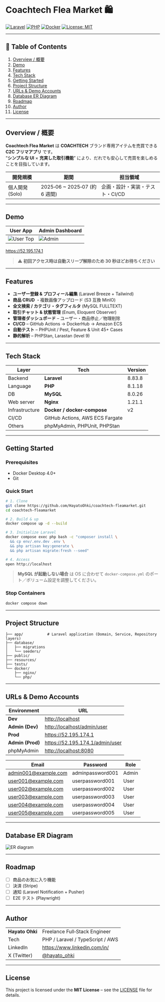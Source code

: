 # Coachtech Flea Market 🛍️

[![Laravel](https://img.shields.io/badge/-Laravel%208-EA4335?logo=laravel&logoColor=white)](https://laravel.com/)
[![PHP](https://img.shields.io/badge/-PHP%208.1-8892BF?logo=php&logoColor=white)](https://www.php.net/)
[![Docker](https://img.shields.io/badge/-Docker-blue?logo=docker&logoColor=white)](https://www.docker.com/)
[![License: MIT](https://img.shields.io/badge/License-MIT-yellow.svg)](LICENSE)

---

## 📖 Table of Contents  
1. [Overview / 概要](#overview--概要)  
2. [Demo](#demo)  
3. [Features](#features)  
4. [Tech Stack](#tech-stack)  
5. [Getting Started](#getting-started)  
6. [Project Structure](#project-structure)  
7. [URLs & Demo Accounts](#urls--demo-accounts)  
8. [Database ER Diagram](#database-er-diagram)  
9. [Roadmap](#roadmap)  
10. [Author](#author)  
11. [License](#license)  

---

## Overview / 概要

**Coachtech Flea Market** は **COACHTECH** ブランド専用アイテムを売買できる **C2C フリマアプリ** です。  
“**シンプルな UI** × **充実した取引機能**” により、だれでも安心して売買を楽しめることを目指しています。

| 開発規模 | 期間 | 担当領域 |
| --- | --- | --- |
| 個人開発 (Solo) | 2025‑06 ~ 2025‑07 (約 6 週間) | 企画・設計・実装・テスト・CI/CD |

---

## Demo

| User App | Admin Dashboard |
| --- | --- |
| ![User Top](https://github.com/user-attachments/assets/7fc76049-67fc-49d9-84ea-5cbd01c921ac) | ![Admin](https://github.com/user-attachments/assets/7fc76049-67fc-49d9-84ea-5cbd01c921ac) |

<https://52.195.174.1>

> ⚠️ **初回アクセス時は自動スリープ解除のため 30 秒ほどお待ちください**

---

## Features

- **ユーザー登録 & プロフィール編集**  (Laravel Breeze + Tailwind)
- **商品 CRUD** ・複数画像アップロード (S3 互換 MinIO)
- **全文検索 / カテゴリ・タグフィルタ**  (MySQL FULLTEXT)
- **取引チャット & 状態管理**  (Enum, Eloquent Observer)
- **管理者ダッシュボード** – ユーザー・商品停止／物理削除
- **CI/CD** – GitHub Actions → DockerHub → Amazon ECS
- **自動テスト** – PHPUnit / Pest, Feature & Unit 45+ Cases
- **静的解析** – PHPStan, Larastan (level 9)

---

## Tech Stack

| Layer | Tech | Version |
| --- | --- | --- |
| Backend | **Laravel** | 8.83.8 |
| Language | **PHP** | 8.1.18 |
| DB | **MySQL** | 8.0.26 |
| Web server | **Nginx** | 1.21.1 |
| Infrastructure | **Docker / docker‑compose** | v2 |
| CI/CD | GitHub Actions, AWS ECS Fargate |
| Others | phpMyAdmin, PHPUnit, PHPStan |

---

## Getting Started

### Prerequisites
- Docker Desktop 4.0+
- Git

### Quick Start

```bash
# 1. Clone
git clone https://github.com/HayatoOhki/coachtech-fleamarket.git
cd coachtech-fleamarket

# 2. Build & up
docker compose up -d --build

# 3. Initialize Laravel
docker compose exec php bash -c "composer install \
  && cp env/.env.dev .env \
  && php artisan key:generate \
  && php artisan migrate:fresh --seed"

# 4. Access
open http://localhost
```
> **MySQL が起動しない場合** は OS に合わせて `docker-compose.yml` のポート／ボリューム設定を調整してください。

### Stop Containers
```bash
docker compose down
```

---

## Project Structure

```
├── app/           # Laravel application (Domain, Service, Repository layers)
├── database/
│   ├── migrations
│   └── seeders/
├── public/
├── resources/
├── tests/
└── docker/
    ├── nginx/
    └── php/
```

---

## URLs & Demo Accounts

| Environment | URL |
| --- | --- |
| **Dev** | <http://localhost> |
| **Admin (Dev)** | <http://localhost/admin/user> |
| **Prod** | <https://52.195.174.1> |
| **Admin (Prod)** | <https://52.195.174.1/admin/user> |
| phpMyAdmin | <http://localhost:8080> |

| Email | Password | Role |
| --- | --- | --- |
| admin001@example.com | adminpassword001 | Admin |
| user001@example.com | userpassword001 | User |
| user002@example.com | userpassword002 | User |
| user003@example.com | userpassword003 | User |
| user004@example.com | userpassword004 | User |
| user005@example.com | userpassword005 | User |

---

## Database ER Diagram

![ER diagram](https://github.com/user-attachments/assets/fd5cfe92-d605-44de-a458-45b1e8954f99)

---

## Roadmap

- [ ] 商品のお気に入り機能
- [ ] 決済 (Stripe)
- [ ] 通知 (Laravel Notification + Pusher)
- [ ] E2E テスト (Playwright)

---

## Author

|  |  |
| --- | --- |
| **Hayato Ohki** | Freelance Full‑Stack Engineer |
| Tech | PHP / Laravel / TypeScript / AWS |
| LinkedIn | <https://www.linkedin.com/in/> |
| X (Twitter) | [@hayato_ohki](https://twitter.com/hayato_ohki) |

---

## License

This project is licensed under the **MIT License** – see the [LICENSE](LICENSE) file for details.
